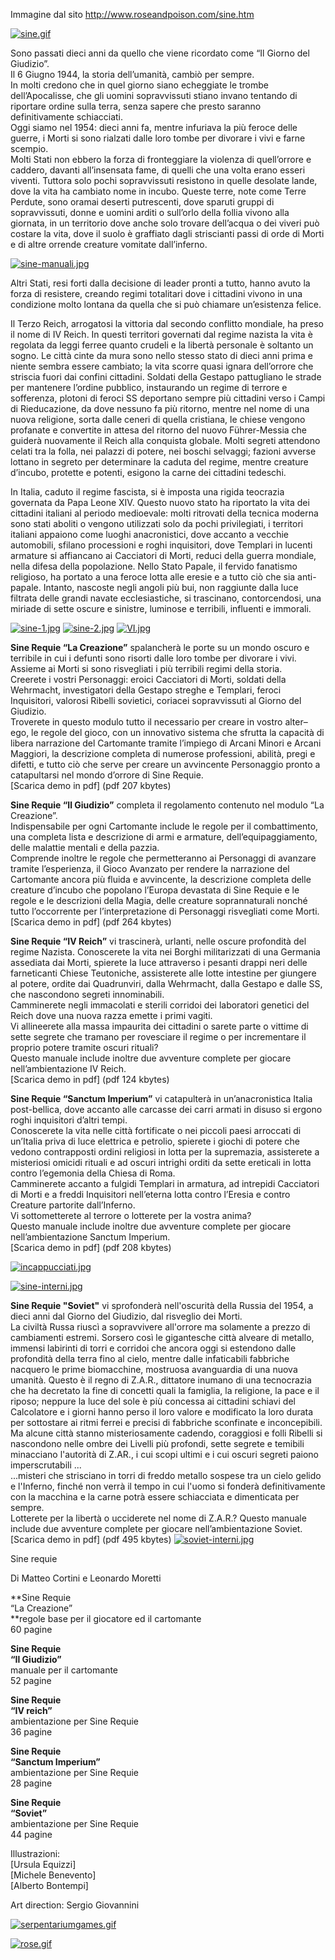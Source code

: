 Immagine dal sito http://www.roseandpoison.com/sine.htm

[![sine.gif](https://i.postimg.cc/3Jxrvsvj/sine.gif)](https://postimg.cc/PN0kGFKN)

Sono passati dieci anni da quello che viene ricordato come “Il Giorno del Giudizio”.  
Il 6 Giugno 1944, la storia dell’umanità, cambiò per sempre.  
In molti credono che in quel giorno siano echeggiate le trombe dell’Apocalisse, che gli uomini sopravvissuti stiano invano tentando di riportare ordine sulla terra, senza sapere che presto saranno definitivamente schiacciati.  
Oggi siamo nel 1954: dieci anni fa, mentre infuriava la più feroce delle guerre, i Morti si sono rialzati dalle loro tombe per divorare i vivi e farne scempio.  
Molti Stati non ebbero la forza di fronteggiare la violenza di quell’orrore e caddero, davanti all’insensata fame, di quelli che una volta erano esseri viventi. Tuttora solo pochi sopravvissuti resistono in quelle desolate lande, dove la vita ha cambiato nome in incubo. Queste terre, note come Terre Perdute, sono oramai deserti putrescenti, dove sparuti gruppi di sopravvissuti, donne e uomini arditi o sull’orlo della follia vivono alla giornata, in un territorio dove anche solo trovare dell’acqua o dei viveri può costare la vita, dove il suolo è graffiato dagli striscianti passi di orde di Morti e di altre orrende creature vomitate dall’inferno.

  
[![sine-manuali.jpg](https://i.postimg.cc/fRNL8DB6/sine-manuali.jpg)](https://postimg.cc/7fKw68vV)

Altri Stati, resi forti dalla decisione di leader pronti a tutto, hanno avuto la forza di resistere, creando regimi totalitari dove i cittadini vivono in una condizione molto lontana da quella che si può chiamare un’esistenza felice.  
  
Il Terzo Reich, arrogatosi la vittoria dal secondo conflitto mondiale, ha preso il nome di IV Reich. In questi territori governati dal regime nazista la vita è regolata da leggi ferree quanto crudeli e la libertà personale è soltanto un sogno. Le città cinte da mura sono nello stesso stato di dieci anni prima e niente sembra essere cambiato; la vita scorre quasi ignara dell’orrore che striscia fuori dai confini cittadini. Soldati della Gestapo pattugliano le strade per mantenere l’ordine pubblico, instaurando un regime di terrore e sofferenza, plotoni di feroci SS deportano sempre più cittadini verso i Campi di Rieducazione, da dove nessuno fa più ritorno, mentre nel nome di una nuova religione, sorta dalle ceneri di quella cristiana, le chiese vengono profanate e convertite in attesa del ritorno del nuovo Führer-Messia che guiderà nuovamente il Reich alla conquista globale. Molti segreti attendono celati tra la folla, nei palazzi di potere, nei boschi selvaggi; fazioni avverse lottano in segreto per determinare la caduta del regime, mentre creature d’incubo, protette e potenti, esigono la carne dei cittadini tedeschi.  
  
In Italia, caduto il regime fascista, si è imposta una rigida teocrazia governata da Papa Leone XIV. Questo nuovo stato ha riportato la vita dei cittadini italiani al periodo medioevale: molti ritrovati della tecnica moderna sono stati aboliti o vengono utilizzati solo da pochi privilegiati, i territori italiani appaiono come luoghi anacronistici, dove accanto a vecchie automobili, sfilano processioni e roghi inquisitori, dove Templari in lucenti armature si affiancano ai Cacciatori di Morti, reduci della guerra mondiale, nella difesa della popolazione. Nello Stato Papale, il fervido fanatismo religioso, ha portato a una feroce lotta alle eresie e a tutto ciò che sia anti-papale. Intanto, nascoste negli angoli più bui, non raggiunte dalla luce filtrata delle grandi navate ecclesiastiche, si trascinano, contorcendosi, una miriade di sette oscure e sinistre, luminose e terribili, influenti e immorali.

  

[![sine-1.jpg](https://i.postimg.cc/GtXQqX1f/sine-1.jpg)](https://postimg.cc/ZvypqFnP)
[![sine-2.jpg](https://i.postimg.cc/J0FXsv8R/sine-2.jpg)](https://postimg.cc/sGpx8n1L)
[![VI.jpg](https://i.postimg.cc/gk98P9gK/VI.jpg)](https://postimg.cc/JtqGbFVy)

**Sine Requie “La Creazione”** spalancherà le porte su un mondo oscuro e terribile in cui i defunti sono risorti dalle loro tombe per divorare i vivi.  
Assieme ai Morti si sono risvegliati i più terribili regimi della storia.  
Creerete i vostri Personaggi: eroici Cacciatori di Morti, soldati della Wehrmacht, investigatori della Gestapo streghe e Templari, feroci Inquisitori, valorosi Ribelli sovietici, coriacei sopravvissuti al Giorno del Giudizio.  
Troverete in questo modulo tutto il necessario per creare in vostro alter–ego, le regole del gioco, con un innovativo sistema che sfrutta la capacità di libera narrazione del Cartomante tramite l’impiego di Arcani Minori e Arcani Maggiori, la descrizione completa di numerose professioni, abilità, pregi e difetti, e tutto ciò che serve per creare un avvincente Personaggio pronto a catapultarsi nel mondo d’orrore di Sine Requie.  
[Scarica demo in pdf] (pdf 207 kbytes)  
  
**Sine Requie “Il Giudizio”** completa il regolamento contenuto nel modulo “La Creazione”.  
Indispensabile per ogni Cartomante include le regole per il combattimento, una completa lista e descrizione di armi e armature, dell’equipaggiamento, delle malattie mentali e della pazzia.  
Comprende inoltre le regole che permetteranno ai Personaggi di avanzare tramite l’esperienza, il Gioco Avanzato per rendere la narrazione del Cartomante ancora più fluida e avvincente, la descrizione completa delle creature d’incubo che popolano l’Europa devastata di Sine Requie e le regole e le descrizioni della Magia, delle creature soprannaturali nonché tutto l’occorrente per l’interpretazione di Personaggi risvegliati come Morti.  
[Scarica demo in pdf] (pdf 264 kbytes)

**Sine Requie “IV Reich”** vi trascinerà, urlanti, nelle oscure profondità del regime Nazista. Conoscerete la vita nei Borghi militarizzati di una Germania assediata dai Morti, spierete la luce attraverso i pesanti drappi neri delle farneticanti Chiese Teutoniche, assisterete alle lotte intestine per giungere al potere, ordite dai Quadrunviri, dalla Wehrmacht, dalla Gestapo e dalle SS, che nascondono segreti innominabili.  
Camminerete negli immacolati e sterili corridoi dei laboratori genetici del Reich dove una nuova razza emette i primi vagiti.  
Vi allineerete alla massa impaurita dei cittadini o sarete parte o vittime di sette segrete che tramano per rovesciare il regime o per incrementare il proprio potere tramite oscuri rituali?  
Questo manuale include inoltre due avventure complete per giocare nell’ambientazione IV Reich.  
[Scarica demo in pdf] (pdf 124 kbytes)  
  
**Sine Requie “Sanctum Imperium”** vi catapulterà in un’anacronistica Italia post-bellica, dove accanto alle carcasse dei carri armati in disuso si ergono roghi inquisitori d’altri tempi.  
Conoscerete la vita nelle città fortificate o nei piccoli paesi arroccati di un’Italia priva di luce elettrica e petrolio, spierete i giochi di potere che vedono contrapposti ordini religiosi in lotta per la supremazia, assisterete a misteriosi omicidi rituali e ad oscuri intrighi orditi da sette ereticali in lotta contro l’egemonia della Chiesa di Roma.  
Camminerete accanto a fulgidi Templari in armatura, ad intrepidi Cacciatori di Morti e a freddi Inquisitori nell’eterna lotta contro l’Eresia e contro Creature partorite dall’Inferno.  
Vi sottometterete al terrore o lotterete per la vostra anima?  
Questo manuale include inoltre due avventure complete per giocare nell’ambientazione Sanctum Imperium.  
[Scarica demo in pdf] (pdf 208 kbytes)

[![incappucciati.jpg](https://i.postimg.cc/zB6trdQR/incappucciati.jpg)](https://postimg.cc/zbwSwk8J)

[![sine-interni.jpg](https://i.postimg.cc/G3DzDxNq/sine-interni.jpg)](https://postimg.cc/XXVwSdnC)

**Sine Requie "Soviet"** vi sprofonderà nell'oscurità della Russia del 1954, a dieci anni dal Giorno del Giudizio, dal risveglio dei Morti.  
La civiltà Russa riuscì a sopravvivere all'orrore ma solamente a prezzo di cambiamenti estremi. Sorsero così le gigantesche città alveare di metallo, immensi labirinti di torri e corridoi che ancora oggi si estendono dalle profondità della terra fino al cielo, mentre dalle infaticabili fabbriche nacquero le prime biomacchine, mostruosa avanguardia di una nuova umanità. Questo è il regno di Z.A.R., dittatore inumano di una tecnocrazia che ha decretato la fine di concetti quali la famiglia, la religione, la pace e il riposo; neppure la luce del sole è più concessa ai cittadini schiavi del Calcolatore e i giorni hanno perso il loro valore e modificato la loro durata per sottostare ai ritmi ferrei e precisi di fabbriche sconfinate e inconcepibili.  
Ma alcune città stanno misteriosamente cadendo, coraggiosi e folli Ribelli si nascondono nelle ombre dei Livelli più profondi, sette segrete e temibili minacciano l'autorità di Z.AR., i cui scopi ultimi e i cui oscuri segreti paiono imperscrutabili ...  
...misteri che strisciano in torri di freddo metallo sospese tra un cielo gelido e l'Inferno, finché non verrà il tempo in cui l'uomo si fonderà definitivamente con la macchina e la carne potrà essere schiacciata e dimenticata per sempre.  
Lotterete per la libertà o ucciderete nel nome di Z.A.R.?
Questo manuale include due avventure complete per giocare nell’ambientazione Soviet.
[Scarica demo in pdf] (pdf 495 kbytes)
[![soviet-interni.jpg](https://i.postimg.cc/ZRWcq8tt/soviet-interni.jpg)](https://postimg.cc/62NRjGpY)

Sine requie

Di Matteo Cortini e Leonardo Moretti

**Sine Requie  
“La Creazione”  
**regole base per il giocatore ed il cartomante  
60 pagine 

**Sine Requie  
“Il Giudizio”**  
manuale per il cartomante  
52 pagine

**Sine Requie  
“IV reich”**  
ambientazione per Sine Requie  
36 pagine 
  
**Sine Requie  
“Sanctum Imperium”**  
ambientazione per Sine Requie  
28 pagine

**Sine Requie  
“Soviet”**  
ambientazione per Sine Requie  
44 pagine  

Illustrazioni:  
[Ursula Equizzi]  
[Michele Benevento]  
[Alberto Bontempi]
  
Art direction: Sergio Giovannini

[![serpentariumgames.gif](https://i.postimg.cc/VNc3jthy/serpentariumgames.gif)](https://postimg.cc/rDQnTDcg)

[![rose.gif](https://i.postimg.cc/k59pVmVq/rose.gif)](https://postimg.cc/zytjM4Sc)
